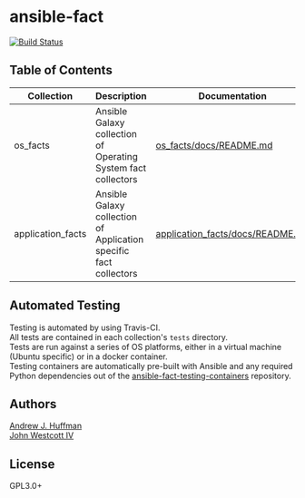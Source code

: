 # ansible-fact
[![Build Status](https://travis-ci.com/ahuffman/ansible-fact.svg?branch=dev)](https://travis-ci.com/ahuffman/ansible-fact)

## Table of Contents
|Collection|Description|Documentation|
|---|---|---|
|os_facts| Ansible Galaxy collection of Operating System fact collectors|[os_facts/docs/README.md](os_facts/docs/README.md)|
|application_facts| Ansible Galaxy collection of Application specific fact collectors | [application_facts/docs/README.md](application_facts/docs/README.md)|

## Automated Testing
Testing is automated by using Travis-CI.  
All tests are contained in each collection's `tests` directory.  
Tests are run against a series of OS platforms, either in a virtual machine (Ubuntu specific) or in a docker container.  
Testing containers are automatically pre-built with Ansible and any required Python dependencies out of the [ansible-fact-testing-containers](https://github.com/ahuffman/ansible-fact-testing-containers) repository.

## Authors
[Andrew J. Huffman](https://github.com/ahuffman)  
[John Westcott IV](https://github.com/john-westcott-iv)

## License
GPL3.0+
